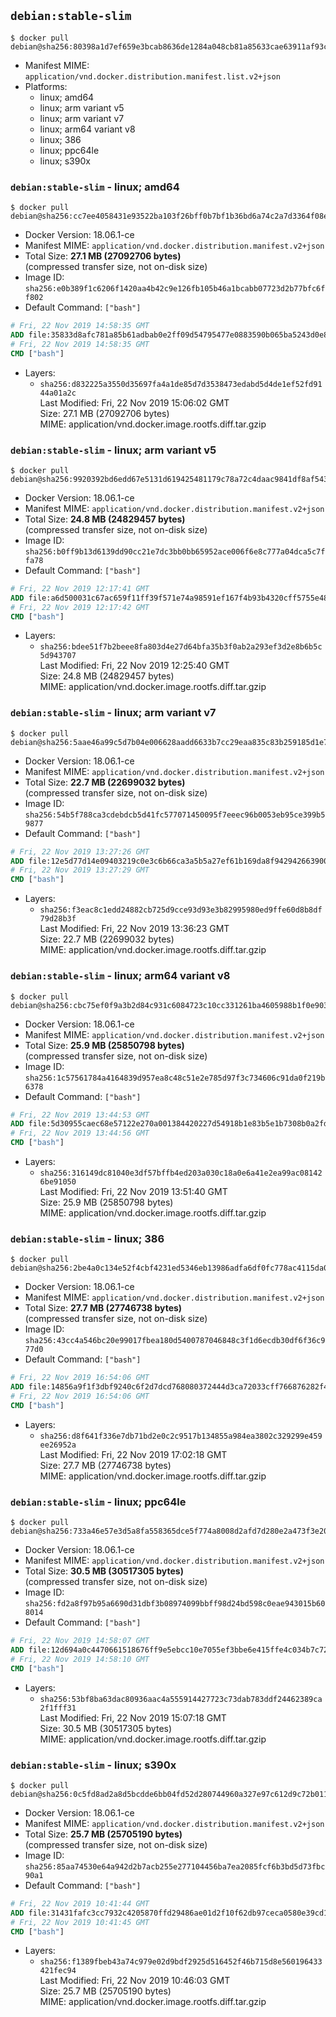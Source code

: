 ## `debian:stable-slim`

```console
$ docker pull debian@sha256:80398a1d7ef659e3bcab8636de1284a048cb81a85633cae63911af93c8561931
```

-	Manifest MIME: `application/vnd.docker.distribution.manifest.list.v2+json`
-	Platforms:
	-	linux; amd64
	-	linux; arm variant v5
	-	linux; arm variant v7
	-	linux; arm64 variant v8
	-	linux; 386
	-	linux; ppc64le
	-	linux; s390x

### `debian:stable-slim` - linux; amd64

```console
$ docker pull debian@sha256:cc7ee4058431e93522ba103f26bff0b7bf1b36bd6a74c2a7d3364f08ef241d4d
```

-	Docker Version: 18.06.1-ce
-	Manifest MIME: `application/vnd.docker.distribution.manifest.v2+json`
-	Total Size: **27.1 MB (27092706 bytes)**  
	(compressed transfer size, not on-disk size)
-	Image ID: `sha256:e0b389f1c6206f1420aa4b42c9e126fb105b46a1bcabb07723d2b77bfc6ff802`
-	Default Command: `["bash"]`

```dockerfile
# Fri, 22 Nov 2019 14:58:35 GMT
ADD file:35833d8afc781a85b61adbab0e2ff09d54795477e0883590b065ba5243d0e8cc in / 
# Fri, 22 Nov 2019 14:58:35 GMT
CMD ["bash"]
```

-	Layers:
	-	`sha256:d832225a3550d35697fa4a1de85d7d3538473edabd5d4de1ef52fd9144a01a2c`  
		Last Modified: Fri, 22 Nov 2019 15:06:02 GMT  
		Size: 27.1 MB (27092706 bytes)  
		MIME: application/vnd.docker.image.rootfs.diff.tar.gzip

### `debian:stable-slim` - linux; arm variant v5

```console
$ docker pull debian@sha256:9920392bd6edd67e5131d619425481179c78a72c4daac9841df8af5439d0d3cf
```

-	Docker Version: 18.06.1-ce
-	Manifest MIME: `application/vnd.docker.distribution.manifest.v2+json`
-	Total Size: **24.8 MB (24829457 bytes)**  
	(compressed transfer size, not on-disk size)
-	Image ID: `sha256:b0ff9b13d6139dd90cc21e7dc3bb0bb65952ace006f6e8c777a04dca5c7ffa78`
-	Default Command: `["bash"]`

```dockerfile
# Fri, 22 Nov 2019 12:17:41 GMT
ADD file:a6d500031c67ac659f11ff39f571e74a98591ef167f4b93b4320cff5755e48eb in / 
# Fri, 22 Nov 2019 12:17:42 GMT
CMD ["bash"]
```

-	Layers:
	-	`sha256:bdee51f7b2beee8fa803d4e27d64bfa35b3f0ab2a293ef3d2e8b6b5c5d943707`  
		Last Modified: Fri, 22 Nov 2019 12:25:40 GMT  
		Size: 24.8 MB (24829457 bytes)  
		MIME: application/vnd.docker.image.rootfs.diff.tar.gzip

### `debian:stable-slim` - linux; arm variant v7

```console
$ docker pull debian@sha256:5aae46a99c5d7b04e006628aadd6633b7cc29eaa835c83b259185d1e75a0c4e5
```

-	Docker Version: 18.06.1-ce
-	Manifest MIME: `application/vnd.docker.distribution.manifest.v2+json`
-	Total Size: **22.7 MB (22699032 bytes)**  
	(compressed transfer size, not on-disk size)
-	Image ID: `sha256:54b5f788ca3cdebdcb5d41fc577071450095f7eeec96b0053eb95ce399b59877`
-	Default Command: `["bash"]`

```dockerfile
# Fri, 22 Nov 2019 13:27:26 GMT
ADD file:12e5d77d14e09403219c0e3c6b66ca3a5b5a27ef61b169da8f94294266390048 in / 
# Fri, 22 Nov 2019 13:27:29 GMT
CMD ["bash"]
```

-	Layers:
	-	`sha256:f3eac8c1edd24882cb725d9cce93d93e3b82995980ed9ffe60d8b8df79d28b3f`  
		Last Modified: Fri, 22 Nov 2019 13:36:23 GMT  
		Size: 22.7 MB (22699032 bytes)  
		MIME: application/vnd.docker.image.rootfs.diff.tar.gzip

### `debian:stable-slim` - linux; arm64 variant v8

```console
$ docker pull debian@sha256:cbc75ef0f9a3b2d84c931c6084723c10cc331261ba4605988b1f0e903917ccf7
```

-	Docker Version: 18.06.1-ce
-	Manifest MIME: `application/vnd.docker.distribution.manifest.v2+json`
-	Total Size: **25.9 MB (25850798 bytes)**  
	(compressed transfer size, not on-disk size)
-	Image ID: `sha256:1c57561784a4164839d957ea8c48c51e2e785d97f3c734606c91da0f219b6378`
-	Default Command: `["bash"]`

```dockerfile
# Fri, 22 Nov 2019 13:44:53 GMT
ADD file:5d30955caec68e57122e270a001384420227d54918b1e83b5e1b7308b0a2fd3d in / 
# Fri, 22 Nov 2019 13:44:56 GMT
CMD ["bash"]
```

-	Layers:
	-	`sha256:316149dc81040e3df57bffb4ed203a030c18a0e6a41e2ea99ac081426be91050`  
		Last Modified: Fri, 22 Nov 2019 13:51:40 GMT  
		Size: 25.9 MB (25850798 bytes)  
		MIME: application/vnd.docker.image.rootfs.diff.tar.gzip

### `debian:stable-slim` - linux; 386

```console
$ docker pull debian@sha256:2be4a0c134e52f4cbf4231ed5346eb13986adfa6df0fc778ac4115da06ace5ef
```

-	Docker Version: 18.06.1-ce
-	Manifest MIME: `application/vnd.docker.distribution.manifest.v2+json`
-	Total Size: **27.7 MB (27746738 bytes)**  
	(compressed transfer size, not on-disk size)
-	Image ID: `sha256:43cc4a546bc20e99017fbea180d5400787046848c3f1d6ecdb30df6f36c977d0`
-	Default Command: `["bash"]`

```dockerfile
# Fri, 22 Nov 2019 16:54:06 GMT
ADD file:14856a9f1f3dbf9240c6f2d7dcd768080372444d3ca72033cff766876282f4b1 in / 
# Fri, 22 Nov 2019 16:54:06 GMT
CMD ["bash"]
```

-	Layers:
	-	`sha256:d8f641f336e7db71bd2e0c2c9517b134855a984ea3802c329299e459ee26952a`  
		Last Modified: Fri, 22 Nov 2019 17:02:18 GMT  
		Size: 27.7 MB (27746738 bytes)  
		MIME: application/vnd.docker.image.rootfs.diff.tar.gzip

### `debian:stable-slim` - linux; ppc64le

```console
$ docker pull debian@sha256:733a46e57e3d5a8fa558365dce5f774a8008d2afd7d280e2a473f3e20affc448
```

-	Docker Version: 18.06.1-ce
-	Manifest MIME: `application/vnd.docker.distribution.manifest.v2+json`
-	Total Size: **30.5 MB (30517305 bytes)**  
	(compressed transfer size, not on-disk size)
-	Image ID: `sha256:fd2a8f97b95a6690d31dbf3b08974099bbff98d24bd598c0eae943015b608014`
-	Default Command: `["bash"]`

```dockerfile
# Fri, 22 Nov 2019 14:58:07 GMT
ADD file:12d694a0c4470661518676ff9e5ebcc10e7055ef3bbe6e415ffe4c034b7c7285 in / 
# Fri, 22 Nov 2019 14:58:10 GMT
CMD ["bash"]
```

-	Layers:
	-	`sha256:53bf8ba63dac80936aac4a555914427723c73dab783ddf24462389ca2f1fff31`  
		Last Modified: Fri, 22 Nov 2019 15:07:18 GMT  
		Size: 30.5 MB (30517305 bytes)  
		MIME: application/vnd.docker.image.rootfs.diff.tar.gzip

### `debian:stable-slim` - linux; s390x

```console
$ docker pull debian@sha256:0c5fd8ad2a8d5bcdde6bb04fd52d280744960a327e97c612d9c72b0113bb587a
```

-	Docker Version: 18.06.1-ce
-	Manifest MIME: `application/vnd.docker.distribution.manifest.v2+json`
-	Total Size: **25.7 MB (25705190 bytes)**  
	(compressed transfer size, not on-disk size)
-	Image ID: `sha256:85aa74530e64a942d2b7acb255e277104456ba7ea2085fcf6b3bd5d73fbc90a1`
-	Default Command: `["bash"]`

```dockerfile
# Fri, 22 Nov 2019 10:41:44 GMT
ADD file:31431fafc3cc7932c4205870ffd29486ae01d2f10f62db97ceca0580e39cd13c in / 
# Fri, 22 Nov 2019 10:41:45 GMT
CMD ["bash"]
```

-	Layers:
	-	`sha256:f1389fbeb43a74c979e02d9bdf2925d516452f46b715d8e560196433421fec94`  
		Last Modified: Fri, 22 Nov 2019 10:46:03 GMT  
		Size: 25.7 MB (25705190 bytes)  
		MIME: application/vnd.docker.image.rootfs.diff.tar.gzip
